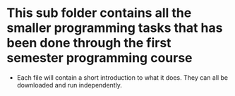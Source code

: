 # This sub folder contains all the smaller programming tasks that has been done through the first semester programming course
* Each file will contain a short introduction to what it does. They can all be downloaded and run independently.
